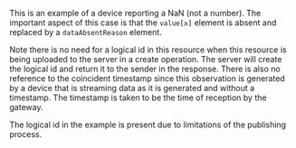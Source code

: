 This is an example of a device reporting a NaN (not a number). The important aspect of this case is that the `value[x]` element is absent and replaced by a `dataAbsentReason` element.

Note there is no need for a logical id in this resource when this resource is being uploaded to the server in a create operation.  The server will create the logical id and return it to the sender in the response. There is also no reference to the coincident timestamp since this observation is generated by a device that is streaming data as it is generated and without a timestamp. The timestamp is taken to be the time of reception by the gateway.

The logical id in the example is present due to limitations of the publishing process.

